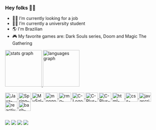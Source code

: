### Hey folks 🖖🤓
  
- 🕵️‍♂️ I’m currently looking for a job
- 👨‍🎓 I’m currently a university student
- 🌎 I'm Brazilian
- 🎮 My favorite games are: Dark Souls series, Doom and Magic The Gathering

<div>
  <a href="https://github.com/leandrofmoraes">
  <img src="https://github-readme-stats.vercel.app/api?username=leandrofmoraes&hide_title=true&hide_rank=false&show_icons=true&include_all_commits=true&count_private=true&disable_animations=false&theme=tokyonight&locale=en&hide_border=false&order=1" height="120" alt="stats graph" />
  <img src="https://github-readme-stats.vercel.app/api/top-langs?username=leandrofmoraes&locale=en&hide_title=false&layout=compact&card_width=320&langs_count=5&theme=tokyonight&hide_border=false&order=2" height="120" alt="languages graph"  />
</div>
  
<div style="display: inline_block"><br>
  <img align="center"alt="Java-Logo" height="30" width="40" src="https://cdn.jsdelivr.net/gh/devicons/devicon/icons/java/java-plain.svg" />  
  <img align="center"alt="Spring-Logo" height="30" width="40" src="https://cdn.jsdelivr.net/gh/devicons/devicon/icons/spring/spring-original.svg" /> 
  <img align="center"alt="MySql-Logo" height="30" width="40" src="https://cdn.jsdelivr.net/gh/devicons/devicon/icons/mysql/mysql-original.svg" />
  <img align="center"alt="mongoDB-Logo" height="30" width="40" src="https://cdn.jsdelivr.net/gh/devicons/devicon/icons/mongodb/mongodb-original-wordmark.svg" />
  <img align="center"alt="rmq-Logo" height="30" width="40" src="https://icon.icepanel.io/Technology/svg/RabbitMQ.svg">
  <img align="center"alt="C-Logo" height="30" width="40" src="https://cdn.jsdelivr.net/gh/devicons/devicon/icons/c/c-original.svg" />
  <img align="center"alt="C-Plus-Plus-Logo" height="30" width="40" src="https://cdn.jsdelivr.net/gh/devicons/devicon/icons/cplusplus/cplusplus-original.svg" />
  <img align="center"alt="C-Plus-Plus-Logo" height="30" width="40" src="https://cdn.jsdelivr.net/gh/devicons/devicon/icons/lua/lua-original.svg" />
  <img align="center"alt="html-Logo" height="30" width="40" src="https://cdn.jsdelivr.net/gh/devicons/devicon/icons/html5/html5-original.svg">
  <img align="center"alt="css-Logo" height="30" width="40" src="https://cdn.jsdelivr.net/gh/devicons/devicon/icons/css3/css3-original.svg">
  <img align="center"alt="javascript-Logo" height="30" width="40" src="https://cdn.jsdelivr.net/gh/devicons/devicon/icons/javascript/javascript-original.svg" />
  <img align="center"alt="reactive-Logo" height="30" width="40" src="https://cdn.jsdelivr.net/gh/devicons/devicon/icons/react/react-original.svg" />
  <img align="center"alt="bash-Logo" height="30" width="40" src="https://cdn.jsdelivr.net/gh/devicons/devicon/icons/bash/bash-original.svg" />
  
  
</div>

##
  
<div>
  <a href="linktr.ee/leandrofmoraes" target="_blank"><img src="https://img.shields.io/badge/Linktree-43E55E?style=for-the-badge&logo=linktree&logoColor=black" target="_blank"></a>
  <a href="https://www.linkedin.com/in/leandro-fmoraes" target="_blank"><img src="https://img.shields.io/badge/LinkedIn-0077B5?style=for-the-badge&logo=linkedin&logoColor=white" target="_blank"></a>
  <a href="https://open.spotify.com/user/12162453917?si=R4X_l0rmQP-axod2liF6eQ" target="_blank"><img src="https://img.shields.io/badge/Spotify-1ED760?&style=for-the-badge&logo=spotify&logoColor=white" target="_blank"></a>
  <a href="https://steamcommunity.com/id/leofmetal" target="_blank"><img src="https://img.shields.io/badge/Steam-000000?style=for-the-badge&logo=steam&logoColor=white" target="_blank"></a>

<!--
###
  <a href="https://github.com/tthn0/Spotify-Readme">
  <img allign="left" width="50%" src="https://spotify-readme-rho-one.vercel.app/api?theme=dark" alt="Current Spotify Song">
</a>
  
</div>

<!--
**leandrofmoraes/leandrofmoraes** is a ✨ _special_ ✨ repository because its `README.md` (this file) appears on your GitHub profile.

Here are some ideas to get you started:

- 🔭 I’m currently working on ...
- 🌱 I’m currently learning ...
- 👯 I’m looking to collaborate on ...
- 🤔 I’m looking for help with ...
- 💬 Ask me about ...
- 📫 How to reach me: ...
- 😄 Pronouns: ...
- ⚡ Fun fact: ...
-->
